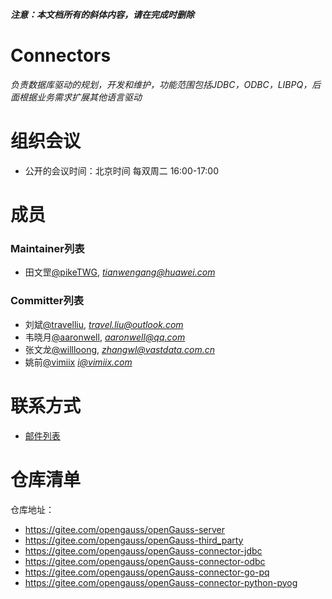 ***注意：本文档所有的斜体内容，请在完成时删除***

# Connectors

*负责数据库驱动的规划，开发和维护，功能范围包括JDBC，ODBC，LIBPQ，后面根据业务需求扩展其他语言驱动*


# 组织会议

- 公开的会议时间：北京时间 每双周二 16:00-17:00

# 成员

### Maintainer列表

- 田文罡[@pikeTWG](https://gitee.com/pikeTWG), *tianwengang@huawei.com*

### Committer列表

- 刘斌[@travelliu](https://gitee.com/travelliu), *travel.liu@outlook.com*
- 韦晓月[@aaronwell](https://gitee.com/aaronwell), *aaronwell@qq.com*
- 张文龙[@willloong](https://gitee.com/willloong), *zhangwl@vastdata.com.cn*
- 姚前[@vimiix](https://gitee.com/vimiix) *i@vimiix.com*

# 联系方式

- [邮件列表](https://mailweb.opengauss.org/postorius/lists/connectors.opengauss.org/)


# 仓库清单

仓库地址：

- https://gitee.com/opengauss/openGauss-server
- https://gitee.com/opengauss/openGauss-third_party
- https://gitee.com/opengauss/openGauss-connector-jdbc
- https://gitee.com/opengauss/openGauss-connector-odbc
- https://gitee.com/opengauss/openGauss-connector-go-pq
- https://gitee.com/opengauss/openGauss-connector-python-pyog

